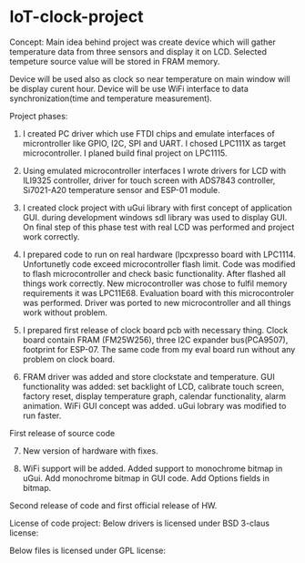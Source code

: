 # IoT-clock-project
Concept:
Main idea behind project was create device which will gather 
temperature data from three sensors and display it on LCD. Selected
tempeture source value will be stored in FRAM memory. 

Device will be used also as clock so near temperature on main 
window will be display curent hour. Device will be use WiFi 
interface to data synchronization(time and temperature measurement). 

Project phases:
1. I created PC driver which use FTDI chips and emulate interfaces of 
microntroller like GPIO, I2C, SPI and UART. I chosed LPC111X as target
microcontroller. I planed build final project on LPC1115.

2. Using emulated microcontroller interfaces I wrote drivers for LCD 
with ILI9325 controller, driver for touch screen with ADS7843 controller,
Si7021-A20 temperature sensor and ESP-01 module.

3) I created clock project with uGui library with first concept of 
application GUI. during development windows sdl library was used to 
display GUI. On final step of this phase test with real LCD was
performed and project work correctly.

4) I prepared code to run on real hardware (lpcxpresso board with 
LPC1114. Unfortunetly code exceed microcontroller flash limit. 
Code was modified to flash microcontroller and check basic 
functionality. After flashed all things work correctly. New 
microcontroller was chose to fulfil memory requirements it was 
LPC11E68. Evaluation board with this microcontroler was performed. 
Driver was ported to new microcontroller and all things work without
problem.

5) I prepared first release of clock board pcb with necessary
thing. Clock board contain FRAM (FM25W256), three I2C expander 
bus(PCA9507), footprint for ESP-07. The same code from my eval 
board run without any problem on clock board.

6) FRAM driver was added and store clockstate and temperature.
GUI functionality was added: set backlight of LCD, calibrate touch 
screen, factory reset, display temperature graph, calendar 
functionality, alarm animation. WiFi GUI concept was added.
uGui lobrary was modified to run faster.

First release of source code

7) New version of hardware with fixes.

8) WiFi support will be added. Added support to monochrome
bitmap in uGui. Add monochrome bitmap in GUI code. Add Options 
fields in bitmap.

Second release of code and first official release of HW.

License of code project:
  Below drivers is licensed under BSD 3-claus license:

  Below files is licensed under GPL license:

